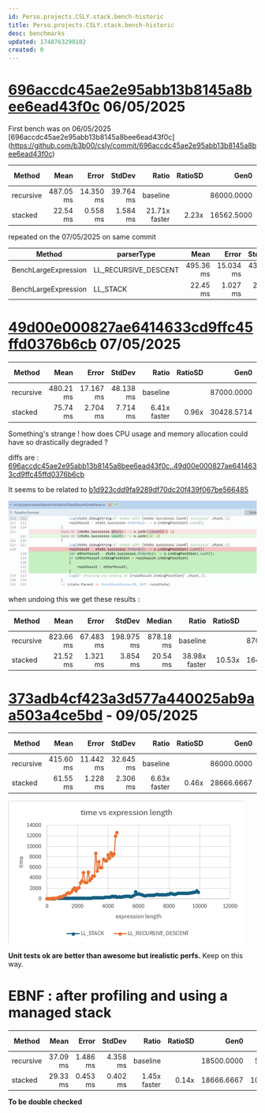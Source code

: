 ```yaml
---
id: Perso.projects.CSLY.stack.bench-historic
title: Perso.projects.CSLY.stack.bench-historic
desc: benchmarks 
updated: 1748763290102
created: 0
---
```

# [696accdc45ae2e95abb13b8145a8bee6ead43f0c](https://github.com/b3b00/csly/commit/696accdc45ae2e95abb13b8145a8bee6ead43f0c) 06/05/2025

First bench was on 06/05/2025 [696accdc45ae2e95abb13b8145a8bee6ead43f0c] (https://github.com/b3b00/csly/commit/696accdc45ae2e95abb13b8145a8bee6ead43f0c)

| Method    | Mean      | Error     | StdDev    | Ratio         | RatioSD | Gen0       | Gen1       | Gen2       | Allocated | Alloc Ratio |
|---------- |----------:|----------:|----------:|--------------:|--------:|-----------:|-----------:|-----------:|----------:|------------:|
| recursive | 487.05 ms | 14.350 ms | 39.764 ms |      baseline |         | 86000.0000 | 34000.0000 | 20000.0000 | 461.95 MB |             |
| stacked   |  22.54 ms |  0.558 ms |  1.584 ms | 21.71x faster |   2.23x | 16562.5000 |   625.0000 |   156.2500 |  67.72 MB |  6.82x less |

repeated on the 07/05/2025 on same commit

| Method               | parserType           | Mean      | Error     | StdDev    | Median    | Gen0       | Gen1       | Gen2       | Allocated |
|--------------------- |--------------------- |----------:|----------:|----------:|----------:|-----------:|-----------:|-----------:|----------:|
| BenchLargeExpression | LL_RECURSIVE_DESCENT | 495.36 ms | 15.034 ms | 43.615 ms | 488.80 ms | 89000.0000 | 34000.0000 | 22000.0000 | 478.65 MB |
| BenchLargeExpression | LL_STACK             |  22.45 ms |  1.027 ms |  2.980 ms |  21.33 ms | 16562.5000 |   968.7500 |          - |  67.54 MB |

# [49d00e000827ae6414633cd9ffc45ffd0376b6cb](https://github.com/b3b00/csly/commit/49d00e000827ae6414633cd9ffc45ffd0376b6cb) 07/05/2025

| Method    | Mean      | Error     | StdDev    | Ratio        | RatioSD | Gen0       | Gen1       | Gen2       | Allocated | Alloc Ratio |
|---------- |----------:|----------:|----------:|-------------:|--------:|-----------:|-----------:|-----------:|----------:|------------:|
| recursive | 480.21 ms | 17.167 ms | 48.138 ms |     baseline |         | 87000.0000 | 35000.0000 | 21000.0000 |  468.5 MB |             |
| stacked   |  75.74 ms |  2.704 ms |  7.714 ms | 6.41x faster |   0.96x | 30428.5714 |   857.1429 |   428.5714 | 127.73 MB |  3.67x less |

Something's strange ! how does CPU usage and memory allocation could have so drastically  degraded ?
 
diffs are : 
[696accdc45ae2e95abb13b8145a8bee6ead43f0c..49d00e000827ae6414633cd9ffc45ffd0376b6cb](https://github.com/b3b00/csly/compare/696accdc45ae2e95abb13b8145a8bee6ead43f0c..49d00e000827ae6414633cd9ffc45ffd0376b6cb)

It seems to be related to [b1d923cdd9fa9289df70dc20f439f067be566485](https://github.com/b3b00/csly/commit/b1d923cdd9fa9289df70dc20f439f067be566485)

![](https://raw.githubusercontent.com/b3b00/dendronNotes/refs/heads/main/notes/assets/images/2025-05-07-18-18-09.png)


when undoing this we get these results :

| Method    | Mean      | Error     | StdDev     | Median    | Ratio         | RatioSD | Gen0       | Gen1       | Gen2       | Allocated | Alloc Ratio |
|---------- |----------:|----------:|-----------:|----------:|--------------:|--------:|-----------:|-----------:|-----------:|----------:|------------:|
| recursive | 823.66 ms | 67.483 ms | 198.975 ms | 878.18 ms |      baseline |         | 87000.0000 | 31000.0000 | 22000.0000 | 472.26 MB |             |
| stacked   |  21.52 ms |  1.321 ms |   3.854 ms |  20.54 ms | 38.98x faster |  10.53x | 16400.0000 |   600.0000 |    66.6667 |  67.05 MB |  7.04x less |

# [373adb4cf423a3d577a440025ab9aa503a4ce5bd](https://github.com/b3b00/csly/commit/373adb4cf423a3d577a440025ab9aa503a4ce5bd) - 09/05/2025

| Method    | Mean      | Error     | StdDev    | Ratio        | RatioSD | Gen0       | Gen1       | Gen2       | Allocated | Alloc Ratio |
|---------- |----------:|----------:|----------:|-------------:|--------:|-----------:|-----------:|-----------:|----------:|------------:|
| recursive | 415.60 ms | 11.442 ms | 32.645 ms |     baseline |         | 86000.0000 | 35000.0000 | 21000.0000 | 463.82 MB |             |
| stacked   |  61.55 ms |  1.228 ms |  2.306 ms | 6.63x faster |   0.46x | 28666.6667 |   333.3333 |          - | 122.26 MB |  3.79x less |

![](assets/images/2025-05-09-07-31-56.png)

**Unit tests ok are better than awesome but irealistic perfs.**
Keep on this way.

# EBNF : after profiling and using a managed stack

| Method    | Mean     | Error    | StdDev   | Ratio        | RatioSD | Gen0       | Gen1      | Gen2     | Allocated | Alloc Ratio |
|---------- |---------:|---------:|---------:|-------------:|--------:|-----------:|----------:|---------:|----------:|------------:|
| recursive | 37.09 ms | 1.486 ms | 4.358 ms |     baseline |         | 18500.0000 |  500.0000 | 166.6667 |  79.61 MB |             |
| stacked   | 29.33 ms | 0.453 ms | 0.402 ms | 1.45x faster |   0.14x | 18666.6667 | 1000.0000 | 333.3333 |  79.88 MB |  1.00x more |

**To be double checked**
